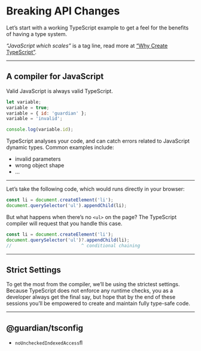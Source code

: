 # Breaking API Changes

Let’s start with a working TypeScript example to get a feel for the benefits of having a type system.

_“JavaScript which scales”_ is a tag line, read more at [“Why Create TypeScript”](https://www.typescriptlang.org/why-create-typescript).

---

## A compiler for JavaScript

Valid JavaScript is always valid TypeScript.

```js
let variable;
variable = true;
variable = { id: 'guardian' };
variable = 'invalid';

console.log(variable.id);
```

TypeScript analyses your code, and can catch errors related to JavaScript dynamic types.
Common examples include:

- invalid parameters
- wrong object shape
- …

---

Let’s take the following code, which would runs directly in your browser:

```js
const li = document.createElement('li');
document.querySelector('ul').appendChild(li);
```

But what happens when there’s no `<ul>` on the page?
The TypeScript compiler will request that you handle this case.

```ts
const li = document.createElement('li');
document.querySelector('ul')?.appendChild(li);
//                          ^ conditional chaining
```

---

## Strict Settings

To get the most from the compiler, we’ll be using the strictest settings.
Because TypeScript does not enforce any runtime checks, you as a developer
always get the final say, but hope that by the end of these sessions you’ll
be empowered to create and maintain fully type-safe code.

---

## @guardian/tsconfig

- `noUncheckedIndexedAccess`ﬂ
